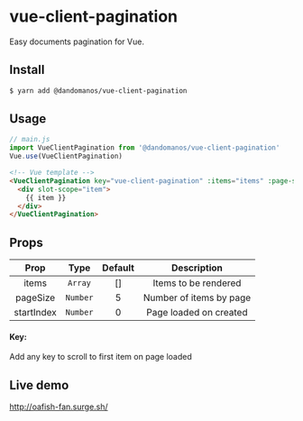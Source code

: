 # vue-client-pagination

Easy documents pagination for Vue.

## Install

```sh
$ yarn add @dandomanos/vue-client-pagination
```

## Usage

```javascript
// main.js
import VueClientPagination from '@dandomanos/vue-client-pagination'
Vue.use(VueClientPagination)
```

```html
<!-- Vue template -->
<VueClientPagination key="vue-client-pagination" :items="items" :page-size="pageSize">
  <div slot-scope="item">
    {{ item }}
  </div>
</VueClientPagination>
```

## Props

|    Prop    |   Type   | Default |       Description       |
| :--------: | :------: | :-----: | :---------------------: |
|   items    | `Array`  |   []    |  Items to be rendered   |
|  pageSize  | `Number` |    5    | Number of items by page |
| startIndex | `Number` |    0    | Page loaded on created  |

#### Key:

Add any key to scroll to first item on page loaded

## Live demo

http://oafish-fan.surge.sh/
